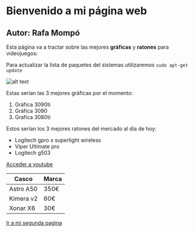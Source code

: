 # Bienvenido a mi página web
## Autor: Rafa Mompó
Esta página va a tractar sobre las mejores **gráficas** y **ratones** para videojuegos:

Para actualizar la lista de paquetes del sistemas utilizaremos `sudo apt-get update`

![alt text](https://www.google.com/url?sa=i&url=https%3A%2F%2Fpixabay.com%2Fes%2Fimages%2Fsearch%2Finternet%2F&psig=AOvVaw1Wj_cXKnJYnOsak_uwafwx&ust=1676108459647000&source=images&cd=vfe&ved=0CAwQjRxqFwoTCLj4jdzUiv0CFQAAAAAdAAAAABAE)

Estas serían las 3 mejores gráficas por el momento:  
1. Gráfica 3090ti
2. Gráfica 3090
3. Grafica 3080ti
  

Estos serían los 3 mejores ratones del mercado al día de hoy:  

- Logitech gpro x superlight wireless
- Viper Ultimate pro
- Logitech g503  


[Acceder a youtube](https://youtube.com)

| Casco | Marca |
| ------------ | ---------- |
| Astro A50 | 350€ |
| Kimera v2 | 60€  |
| Xonar X6 | 30€ |

[Ir a mi segunda pagina](/home/rafa/act4-t1/Act4-t1-prueba/mipaginaweb.md)